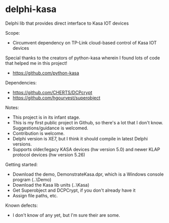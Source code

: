 # delphi-kasa
Delphi lib that provides direct interface to Kasa IOT devices

Scope:
- Circumvent dependency on TP-Link cloud-based control of Kasa IOT devices

Special thanks to the creators of python-kasa wherein I found lots of code that helped me in this project!
- https://github.com/python-kasa

Dependencies:
- https://github.com/CHERTS/DCPcrypt
- https://github.com/hgourvest/superobject

Notes:
- This project is in its infant stage.
- This is my first public project in Github, so there's a lot that I don't know. Suggestions/guidance is welcomed.
- Contribution is welcome.
- Delphi version is XE7, but I think it should compile in latest Delphi versions.
- Supports older/legacy KASA devices (hw version 5.0) and newer KLAP protocol devices (hw version 5.26)

Getting started:
- Download the demo, DemonstrateKasa.dpr, which is a Windows console program (..\Demo)
- Download the Kasa lib units (..\Kasa)
- Get Superobject and DCPCrypt, if you don't already have it
- Assign file paths, etc.

Known defects:
- I don't know of any yet, but I'm sure their are some.
